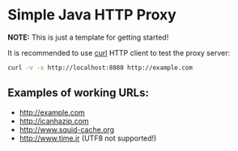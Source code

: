 # Simple Java HTTP Proxy

**NOTE:** This is just a template for getting started!

It is recommended to use [curl](https://curl.haxx.se/download.html) HTTP client to test the proxy server:

```bash
curl -v -x http://localhost:8080 http://example.com
```

## Examples of working URLs:

- http://example.com
- http://icanhazip.com
- http://www.squid-cache.org
- http://www.time.ir (UTF8 not supported!)